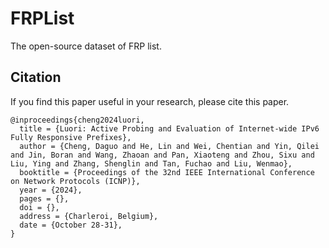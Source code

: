 # FRPList
The open-source dataset of FRP list.

## Citation

If you find this paper useful in your research, please cite this paper.

```
@inproceedings{cheng2024luori,
  title = {Luori: Active Probing and Evaluation of Internet-wide IPv6 Fully Responsive Prefixes},
  author = {Cheng, Daguo and He, Lin and Wei, Chentian and Yin, Qilei and Jin, Boran and Wang, Zhaoan and Pan, Xiaoteng and Zhou, Sixu and Liu, Ying and Zhang, Shenglin and Tan, Fuchao and Liu, Wenmao},
  booktitle = {Proceedings of the 32nd IEEE International Conference on Network Protocols (ICNP)},
  year = {2024},
  pages = {},
  doi = {},
  address = {Charleroi, Belgium},
  date = {October 28-31},
}
```
